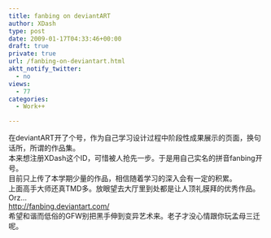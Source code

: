 ```yaml
---
title: fanbing on deviantART
author: XDash
type: post
date: 2009-01-17T04:33:46+00:00
draft: true
private: true
url: /fanbing-on-deviantart.html
aktt_notify_twitter:
  - no
views:
  - 77
categories:
  - Work++

---
```

在deviantART开了个号，作为自己学习设计过程中阶段性成果展示的页面，换句话所，所谓的作品集。  
本来想注册XDash这个ID，可惜被人抢先一步。于是用自己实名的拼音fanbing开号。  
目前只上传了本学期少量的作品，相信随着学习的深入会有一定的积累。  
上面高手大师还真TMD多。放眼望去大厅里到处都是让人顶礼膜拜的优秀作品。Orz&#8230;  
http://fanbing.deviantart.com/  
希望和谐而低俗的GFW别把黑手伸到变异艺术来。老子才没心情跟你玩孟母三迁呢。